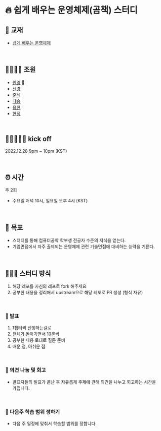 # 🔥 쉽게 배우는 운영체제(곰책) 스터디

## 📖 교재

- [쉽게 배우는 운영체제](https://product.kyobobook.co.kr/detail/S000001743685)

<br>

## 👨‍👩‍👦‍👦 조원

- [원영](https://github.com/yooveloper) 🙈
- [선경](https://github.com/seongyeong826)
- [준석](https://github.com/frost0807)
- [다솜](https://github.com/babybeb)
- [용현](https://github.com/dragonappear)
- [현정](https://github.com/MakeIt2sy)

<br>

## 🏃🏽‍♀️🏃‍♂️ kick off

2022.12.28 9pm ~ 10pm (KST)

<br>

## ⏰ 시간

주 2회

- 수요일 저녁 10시, 일요일 오후 4시 (KST)

<br />

## 🚀 목표

- 스터디를 통해 컴퓨터공학 학부생 전공자 수준의 지식을 얻는다.
- 기업면접에서 자주 출제되는 운영체제 관련 기술면접에 대비하는 능력을 기른다.

<br />

## 👩🏻‍💻 스터디 방식

1. 해당 레포를 자신의 레포로 fork 해주세요
2. 공부한 내용을 정리해서 upstream으로 해당 레포로 PR 생성 (형식 자유)

<br>

### 💬 발표

1. 1챕터씩 진행하는걸로
2. 전체가 돌아가면서 10분씩
3. 공부한 내용 토대로 질문 준비
4. 배운 점, 아쉬운 점

<br>

### 🤔 의견 나눔 및 회고

- 발표자들의 발표가 끝난 후 자유롭게 주제에 관해 의견을 나누고 회고하는 시간을 가집니다.

<br>

### 🎯 다음주 학습 범위 정하기

- 다음 주 일정에 맞춰서 학습할 범위를 정합니다.

